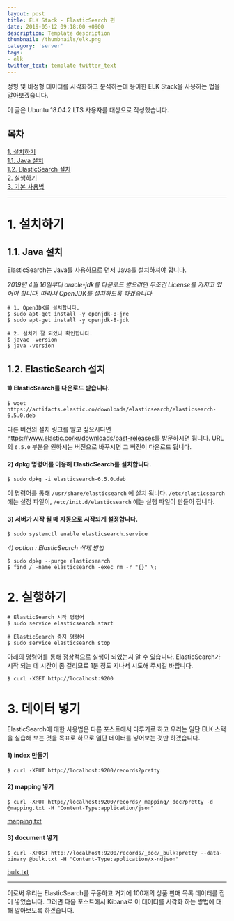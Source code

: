 ```yaml
---
layout: post
title: ELK Stack - ElasticSearch 편
date: 2019-05-12 09:18:00 +0900
description: Template description
thumbnail: /thumbnails/elk.png
category: 'server'
tags:
- elk
twitter_text: template twitter_text
---
```


정형 및 비정형 데이터를 시각화하고 분석하는데 용이한 ELK Stack을 사용하는 법을 알아보겠습니다.

<!-- more -->

이 글은 Ubuntu 18.04.2 LTS 사용자를 대상으로 작성했습니다.

## 목차
[1. 설치하기](#1-설치하기)    
[1.1. Java 설치](#1-1-Java-설치)    
[1.2. ElasticSearch 설치](#1-2-ElasticSearch-설치)    
[2. 실행하기](#2-실행하기)    
[3. 기본 사용법](#3-기본-사용법)    

---

# 1. 설치하기

## 1.1. Java 설치

ElasticSearch는 Java를 사용하므로 먼저 Java를 설치하셔야 합니다.

*2019년 4월 16일부터 oracle-jdk를 다운로드 받으려면 무조건 License를 가지고 있어야 합니다. 따라서 OpenJDK를 설치하도록 하겠습니다*

```shell
# 1. OpenJDK를 설치합니다.
$ sudo apt-get install -y openjdk-8-jre
$ sudo apt-get install -y openjdk-8-jdk

# 2. 설치가 잘 되었나 확인합니다.
$ javac -version
$ java -version
```

## 1.2. ElasticSearch 설치

#### 1) ElasticSearch를 다운로드 받습니다.

```shell
$ wget https://artifacts.elastic.co/downloads/elasticsearch/elasticsearch-6.5.0.deb
```

다른 버전의 설치 링크를 알고 싶으시다면 <https://www.elastic.co/kr/downloads/past-releases>를 방문하시면 됩니다.
URL의 `6.5.0` 부분을 원하시는 버전으로 바꾸시면 그 버전이 다운로드 됩니다.

#### 2) dpkg 명령어를 이용해 ElasticSearch를 설치합니다.

```shell
$ sudo dpkg -i elasticsearch-6.5.0.deb
```

이 명령어를 통해 `/usr/share/elasticsearch` 에 설치 됩니다.
`/etc/elasticsearch` 에는 설정 파일이, `/etc/init.d/elasticsearch` 에는 실행 파일이 만들어 집니다.

#### 3) 서버가 시작 될 때 자동으로 시작되게 설정합니다.

```shell
$ sudo systemctl enable elasticsearch.service
```

*4) option : ElasticSearch 삭제 방법*
```shell
$ sudo dpkg --purge elasticsearch
$ find / -name elasticsearch -exec rm -r "{}" \;
```

# 2. 실행하기

```shell
# ElasticSearch 시작 명령어
$ sudo service elasticsearch start

# ElasticSearch 중지 명령어
$ sudo service elasticsearch stop
```

아래의 명령어를 통해 정상적으로 실행이 되었는지 알 수 있습니다.
ElasticSearch가 시작 되는 데 시간이 좀 걸리므로 1분 정도 지나서 시도해 주시길 바랍니다.

```shell
$ curl -XGET http://localhost:9200
```

# 3. 데이터 넣기

ElasticSearch에 대한 사용법은 다른 포스트에서 다루기로 하고 우리는 일단 ELK 스택을 실습해 보는 것을 목표로 하므로 일단 데이터를 넣어보는 것만 하겠습니다.

#### 1) index 만들기

```shell
$ curl -XPUT http://localhost:9200/records?pretty
```

#### 2) mapping 넣기

```shell
$ curl -XPUT http://localhost:9200/records/_mapping/_doc?pretty -d @mapping.txt -H "Content-Type:application/json"
```

[mapping.txt](./mapping.txt)

#### 3) document 넣기

```shell
$ curl -XPOST http://localhost:9200/records/_doc/_bulk?pretty --data-binary @bulk.txt -H "Content-Type:application/x-ndjson"
```

[bulk.txt](./bulk.txt)

---

이로써 우리는 ElasticSearch를 구동하고 거기에 100개의 상품 판매 목록 데이터를 집어 넣었습니다.
그러면 다음 포스트에서 Kibana로 이 데이터를 시각화 하는 방법에 대해 알아보도록 하겠습니다.

